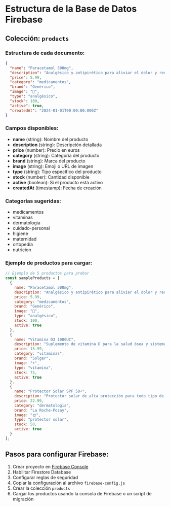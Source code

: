 # Estructura de la Base de Datos Firebase

## Colección: `products`

### Estructura de cada documento:

```json
{
  "name": "Paracetamol 500mg",
  "description": "Analgésico y antipirético para aliviar el dolor y reducir la fiebre",
  "price": 5.99,
  "category": "medicamentos",
  "brand": "Genérico",
  "image": "💊",
  "type": "analgésico",
  "stock": 100,
  "active": true,
  "createdAt": "2024-01-01T00:00:00.000Z"
}
```

### Campos disponibles:

- **name** (string): Nombre del producto
- **description** (string): Descripción detallada
- **price** (number): Precio en euros
- **category** (string): Categoría del producto
- **brand** (string): Marca del producto
- **image** (string): Emoji o URL de imagen
- **type** (string): Tipo específico del producto
- **stock** (number): Cantidad disponible
- **active** (boolean): Si el producto está activo
- **createdAt** (timestamp): Fecha de creación

### Categorías sugeridas:

- medicamentos
- vitaminas
- dermatologia
- cuidado-personal
- higiene
- maternidad
- ortopedia
- nutricion

### Ejemplo de productos para cargar:

```javascript
// Ejemplo de 5 productos para probar
const sampleProducts = [
  {
    name: "Paracetamol 500mg",
    description: "Analgésico y antipirético para aliviar el dolor y reducir la fiebre",
    price: 5.99,
    category: "medicamentos",
    brand: "Genérico",
    image: "💊",
    type: "analgésico",
    stock: 100,
    active: true
  },
  {
    name: "Vitamina D3 1000UI",
    description: "Suplemento de vitamina D para la salud ósea y sistema inmunológico",
    price: 15.99,
    category: "vitaminas",
    brand: "Solgar",
    image: "☀️",
    type: "vitamina",
    stock: 75,
    active: true
  },
  {
    name: "Protector Solar SPF 50+",
    description: "Protector solar de alta protección para todo tipo de piel",
    price: 22.99,
    category: "dermatologia",
    brand: "La Roche-Posay",
    image: "🌞",
    type: "protector solar",
    stock: 50,
    active: true
  }
];
```

## Pasos para configurar Firebase:

1. Crear proyecto en [Firebase Console](https://console.firebase.google.com/)
2. Habilitar Firestore Database
3. Configurar reglas de seguridad
4. Copiar la configuración al archivo `firebase-config.js`
5. Crear la colección `products`
6. Cargar los productos usando la consola de Firebase o un script de migración
